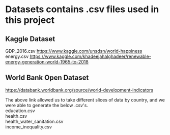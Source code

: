 # Datasets contains .csv files used in this project

## Kaggle Dataset
GDP_2016.csv  https://www.kaggle.com/unsdsn/world-happiness   <br>
energy.csv    https://www.kaggle.com/khadeejahalghadeer/renewable-energy-generation-world-1965-to-2018

## World Bank Open Dataset  
https://databank.worldbank.org/source/world-development-indicators

The above link allowed us to take different slices of data by country, and we were able to generate the below .csv's. <br>
education.csv <br>
health.csv <br>
health_water_sanitation.csv  <br>
income_inequality.csv <br>
